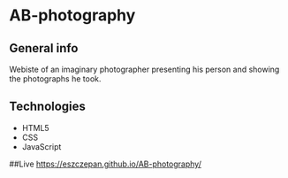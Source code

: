 # AB-photography

## General info
Webiste of an imaginary photographer presenting his person and showing the photographs he took.

## Technologies
* HTML5
* CSS
* JavaScript

##Live
https://eszczepan.github.io/AB-photography/
